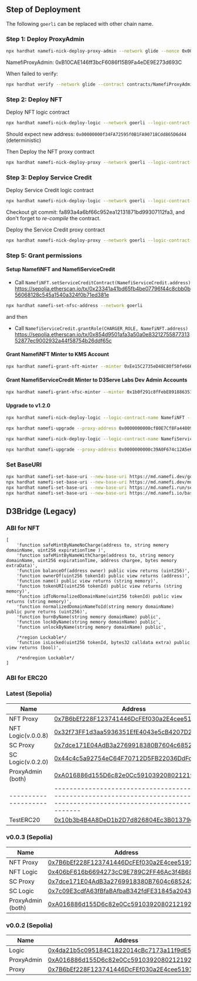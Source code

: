 
## Step of Deployment

The following `goerli` can be replaced with other chain name.

### Step 1: Deploy ProxyAdmin

```sh
npx hardhat namefi-nick-deploy-proxy-admin --network glide --nonce 0x00000000000000000000000000000000000000005715a2bbff5b843d84e1daf8
```

NamefiProxyAdmin: 0xB10CAE146ff3bcF6086f15B9Fa4eDE9E273d693C

When failed to verify: 

```sh
npx hardhat verify --network glide --contract contracts/NamefiProxyAdmin.sol:NamefiProxyAdmin 0xB10CAE146ff3bcF6086f15B9Fa4eDE9E273d693C 0x5Ea918796146E03b4C61d09f9Cfa11Cb3B10ce17
```

### Step 2: Deploy NFT

Deploy NFT logic contract


```sh
npx hardhat namefi-nick-deploy-logic --network goerli --logic-contract-name NamefiNFT --nonce 0x0000000000000000000000000000000000000000de26213fdd792730e8a811cb --dry-run
```

Should expect new address: `0x00000000f34FA72595f0B1FA90718Cdd865D6d44` (deterministic)

Then Deploy the NFT proxy contract

```sh
npx hardhat namefi-nick-deploy-proxy --network goerli --logic-contract-name NamefiNFT --logic-address 0x00000000f34FA72595f0B1FA90718Cdd865D6d44 --admin-address 0x00000000009209F45C2822E3f11b7a73014130F1 --nonce 0x0000000000000000000000000000000000000000ebf9c231fad1d33999ec0da2 --dry-run
```

### Step 3: Deploy Service Credit


Deploy Service Credit logic contract

```sh
npx hardhat namefi-nick-deploy-logic --network goerli --logic-contract-name NamefiServiceCredit --nonce 0x00000000000000000000000000000000000000005c3c1f7f262e7a0fa9eaa081 --dry-run
```

Checkout git commit: fa893a4a6bf66c952ea12131871bd99307112fa3, and 
don't forget to *re-compile* the contract.

Deploy the Service Credit proxy contract

```sh
npx hardhat namefi-nick-deploy-proxy --network goerli --logic-contract-name NamefiServiceCredit --logic-address 0x000000000283368D2e1200074DEf151D09B3a04a --admin-address 0x00000000009209F45C2822E3f11b7a73014130F1 --nonce 0x0000000000000000000000000000000000000000489dffcf4b44ee1731dc251d --dry-run
```

### Step 5: Grant permissions

#### Setup NamefiNFT and NamefiServiceCredit 

- Call `NamefiNFT.setServiceCreditContract(NamefiServiceCredit.address)` https://sepolia.etherscan.io/tx/0x23341a41bd65fb4be07796f44c8cbb0b56068128c545a1540a324f0b71ed381e

```sh
npx hardhat namefi-set-nfsc-address --network goerli
```

and then

- Call `NamefiServiceCredit.grantRole(CHARGER_ROLE, NamefiNFT.address)` https://sepolia.etherscan.io/tx/0x854d9501afa3a50a0e8321275587731352877ec9002932a44f58754b26ddf65c

#### Grant NamefiNFT Minter to KMS Account

```sh
npx hardhat namefi-grant-nft-minter --minter 0xEe15C2735eD48C80f50fe666b45fE9ec699daEE5 --network goerli
```

#### Grant NamefiServiceCredit Minter to D3Serve Labs Dev Admin Accounts

```sh
npx hardhat namefi-grant-nfsc-minter --minter 0x1b0f291c8fFebE891886351CDfF8A304a840C8Ad --network goerli
```

#### Upgrade to v1.2.0

```sh
npx hardhat namefi-nick-deploy-logic --logic-contract-name NamefiNFT --nonce 0x00000000000000000000000000000000000000000efaaba64cf8043a8b549f63  --network base --dry-run

npx hardhat namefi-upgrade --proxy-address 0x0000000000cf80E7Cf8Fa4480907f692177f8e06 --logic-address 0x0000000066fC23B730b11098610416207db60AD7 --network base

npx hardhat namefi-nick-deploy-logic --logic-contract-name NamefiServiceCredit --nonce 0x00000000000000000000000000000000000000008f97345e74a9ce21a05b6887  --network base --dry-run

npx hardhat namefi-upgrade --proxy-address 0x0000000000c39A0F674c12A5e63eb8031B550b6f --logic-address 0x000000005BF3eae7b67eC767e45262d26106ED93 --network base
```

### Set BaseURI

```sh
npx hardhat namefi-set-base-uri --new-base-uri https://md.namefi.dev/goerli/ --network goerli
npx hardhat namefi-set-base-uri --new-base-uri https://md.namefi.dev/mumbai/ --network mumbai
npx hardhat namefi-set-base-uri --new-base-uri https://md.namefi.run/sepolia/ --network sepolia
npx hardhat namefi-set-base-uri --new-base-uri https://md.namefi.io/base/ --network base
```

## D3Bridge (Legacy)

### ABI for NFT

```
[
    'function safeMintByNameNoCharge(address to, string memory domainName, uint256 expirationTime )',
    'function safeMintByNameWithCharge(address to, string memory domainName, uint256 expirationTime, address chargee, bytes memory extraData)',
    'function balanceOf(address owner) public view returns (uint256)',
    'function ownerOf(uint256 tokenId) public view returns (address)',
    'function name() public view returns (string memory)',
    'function tokenURI(uint256 tokenId) public view returns (string memory)',
    'function idToNormalizedDomainName(uint256 tokenId) public view returns (string memory)',
    'function normalizedDomainNameToId(string memory domainName) public pure returns (uint256)',
    'function burnByName(string memory domainName) public',
    'function lockByName(string memory domainName) public',
    'function unlockByName(string memory domainName) public',

    /*region Lockable*/
    'function isLocked(uint256 tokenId, bytes32 calldata extra) public view returns (bool)',
    
    /*endregion Lockable*/
]
```
### ABI for ERC20

### Latest (Sepolia)

| Name                | Address                                                                                                                            |
| ------------------- | ---------------------------------------------------------------------------------------------------------------------------------- |
| NFT Proxy           | [0x7B6bEf228F123741446DcFEf030a2E4cee519144](https://sepolia.etherscan.io/address/0x7B6bEf228F123741446DcFEf030a2E4cee519144#code) |
| NFT Logic(v.0.0.8)  | [0x32f73FF1d3aa5936351EfE4043e5cB4207D26E5B](https://sepolia.etherscan.io/address/0x32f73FF1d3aa5936351EfE4043e5cB4207D26E5B#code) |
| SC Proxy            | [0x7dce171E04AdB3a2769918380B7604c685242320](https://sepolia.etherscan.io/address/0x7dce171E04AdB3a2769918380B7604c685242320#code) |
| SC Logic(v.0.2.0)   | [0x44c4c5a92754eC64F70712D5FB22036DdFc9a975](https://sepolia.etherscan.io/address/0x44c4c5a92754eC64F70712D5FB22036DdFc9a975#code) |
| ProxyAdmin (both)   | [0xA016886d155D6c82e0Cc59103920802121929F8f](https://sepolia.etherscan.io/address/0xA016886d155D6c82e0Cc59103920802121929F8f#code) |
|-------------------- | ---------------------------------------------------------------------------------------------------------------------------------- |
| TestERC20           | [0x10b3b4B4A8DeD1b2D7d826804Ec3B01379d909DD](https://sepolia.etherscan.io/address/0x10b3b4B4A8DeD1b2D7d826804Ec3B01379d909DD#code) |

### v0.0.3 (Sepolia)

| Name                | Address                                                                                                                            |
| ------------------- | ---------------------------------------------------------------------------------------------------------------------------------- |
| NFT Proxy           | [0x7B6bEf228F123741446DcFEf030a2E4cee519144](https://sepolia.etherscan.io/address/0x7B6bEf228F123741446DcFEf030a2E4cee519144#code) |
| NFT Logic           | [0x406bF616b6694273cC9E789C2FF46Ac3f4B68dF8](https://sepolia.etherscan.io/address/0x406bF616b6694273cC9E789C2FF46Ac3f4B68dF8#code) |
| SC Proxy            | [0x7dce171E04AdB3a2769918380B7604c685242320](https://sepolia.etherscan.io/address/0x7dce171E04AdB3a2769918380B7604c685242320#code) |
| SC Logic            | [0x7c09E3cdfA63fBfaBAfbaB342fdFE31845a20439](https://sepolia.etherscan.io/address/0x7c09E3cdfA63fBfaBAfbaB342fdFE31845a20439#code) |
| ProxyAdmin (both)   | [0xA016886d155D6c82e0Cc59103920802121929F8f](https://sepolia.etherscan.io/address/0xA016886d155D6c82e0Cc59103920802121929F8f#code) |

### v0.0.2 (Sepolia)
| Name       | Address |
| ---------- | ------- |
| Logic      | [0x4da21b5c095184C1822014cBc7173a11f9dE56BA](https://sepolia.etherscan.io/address/0x4da21b5c095184C1822014cBc7173a11f9dE56BA#code) |
| ProxyAdmin | [0xA016886d155D6c82e0Cc59103920802121929F8f](https://sepolia.etherscan.io/address/0xA016886d155D6c82e0Cc59103920802121929F8f#code) |
| Proxy      | [0x7B6bEf228F123741446DcFEf030a2E4cee519144](https://sepolia.etherscan.io/address/0x7B6bEf228F123741446DcFEf030a2E4cee519144#code) |
